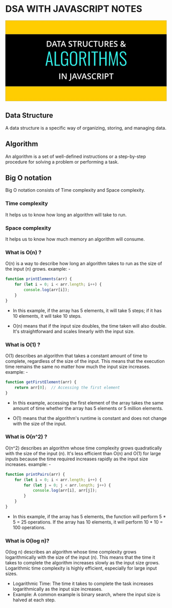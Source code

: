 # DSA WITH JAVASCRIPT NOTES

![Project Screenshot](./assets/dsa.png)

## Data Structure
A data structure is a specific way of organizing, storing, and managing data.

## Algorithm
An algorithm is a set of well-defined instructions or a step-by-step procedure for solving a problem or performing a task.

## Big O notation
Big O notation consists of Time complexity and Space complexity.

### Time complexity
It helps us to know how long an algorithm will take to run.

### Space complexity
It helps us to know how much memory an algorithm will consume.

### What is O(n) ?
O(n) is a way to describe how long an algorithm takes to run as the size of the input (n) grows.
example: -

```javascript
function printElements(arr) {
    for (let i = 0; i < arr.length; i++) {
        console.log(arr[i]);
    }
} 
```

- In this example, if the array has 5 elements, it will take 5 steps; if it has 10 elements, it will take 10 steps.

- O(n) means that if the input size doubles, the time taken will also double. It's straightforward and scales linearly with the input size.

### What is O(1) ?
O(1) describes an algorithm that takes a constant amount of time to complete, regardless of the size of the input. This means that the execution time remains the same no matter how much the input size increases.
example: - 
```javascript
function getFirstElement(arr) {
    return arr[0];  // Accessing the first element
} 
```
- In this example, accessing the first element of the array takes the same amount of time whether the array has 5 elements or 5 million elements.

- O(1) means that the algorithm's runtime is constant and does not change with the size of the input.

### What is O(n^2) ?
O(n^2) describes an algorithm whose time complexity grows quadratically with the size of the input (n). It's less efficient than O(n) and O(1) for large inputs because the time required increases rapidly as the input size increases.
example: - 
```javascript
function printPairs(arr) {
    for (let i = 0; i < arr.length; i++) {
        for (let j = 0; j < arr.length; j++) {
            console.log(arr[i], arr[j]);
        }
    }
} 
```
- In this example, if the array has 5 elements, the function will perform 5 * 5 = 25 operations. If the array has 10 elements, it will perform 10 * 10 = 100 operations.

### What is O(log n)?
O(log n) describes an algorithm whose time complexity grows logarithmically with the size of the input (n). This means that the time it takes to complete the algorithm increases slowly as the input size grows. Logarithmic time complexity is highly efficient, especially for large input sizes.

- Logarithmic Time: The time it takes to complete the task increases logarithmically as the input size increases.
- Example: A common example is binary search, where the input size is halved at each step.